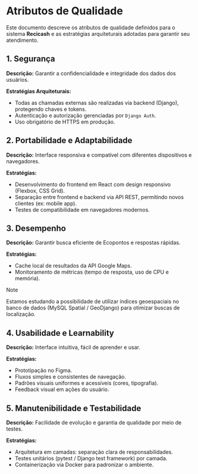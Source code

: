 # Atributos de Qualidade

Este documento descreve os atributos de qualidade definidos para o sistema **Recicash** e as estratégias arquiteturais adotadas para garantir seu atendimento.

## 1. Segurança

**Descrição:** Garantir a confidencialidade e integridade dos dados dos usuários.

**Estratégias Arquiteturais:**

- Todas as chamadas externas são realizadas via backend (Django), protegendo chaves e tokens.
- Autenticação e autorização gerenciadas por `Django Auth`.
- Uso obrigatório de HTTPS em produção.

## 2. Portabilidade e Adaptabilidade

**Descrição:** Interface responsiva e compatível com diferentes dispositivos e navegadores.

**Estratégias:**

- Desenvolvimento do frontend em React com design responsivo (Flexbox, CSS Grid).
- Separação entre frontend e backend via API REST, permitindo novos clientes (ex: mobile app).
- Testes de compatibilidade em navegadores modernos.

## 3. Desempenho

**Descrição:** Garantir busca eficiente de Ecopontos e respostas rápidas.

**Estratégias:**

- Cache local de resultados da API Google Maps.
- Monitoramento de métricas (tempo de resposta, uso de CPU e memória).

> [!NOTE]
> Estamos estudando a possibilidade de utilizar índices geoespaciais no banco de dados (MySQL Spatial / GeoDjango) para otimizar buscas de localização.

## 4. Usabilidade e Learnability

**Descrição:** Interface intuitiva, fácil de aprender e usar.

**Estratégias:**

- Prototipação no Figma.
- Fluxos simples e consistentes de navegação.
- Padrões visuais uniformes e acessíveis (cores, tipografia).
- Feedback visual em ações do usuário.

## 5. Manutenibilidade e Testabilidade

**Descrição:** Facilidade de evolução e garantia de qualidade por meio de testes.

**Estratégias:**

- Arquitetura em camadas: separação clara de responsabilidades.
- Testes unitários (pytest / Django test framework) por camada.
- Containerização via Docker para padronizar o ambiente.
